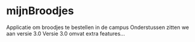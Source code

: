 # mijnBroodjes
Applicatie om broodjes te bestellen in de campus
Onderstussen zitten we aan versie 3.0
Versie 3.0 omvat extra features...
